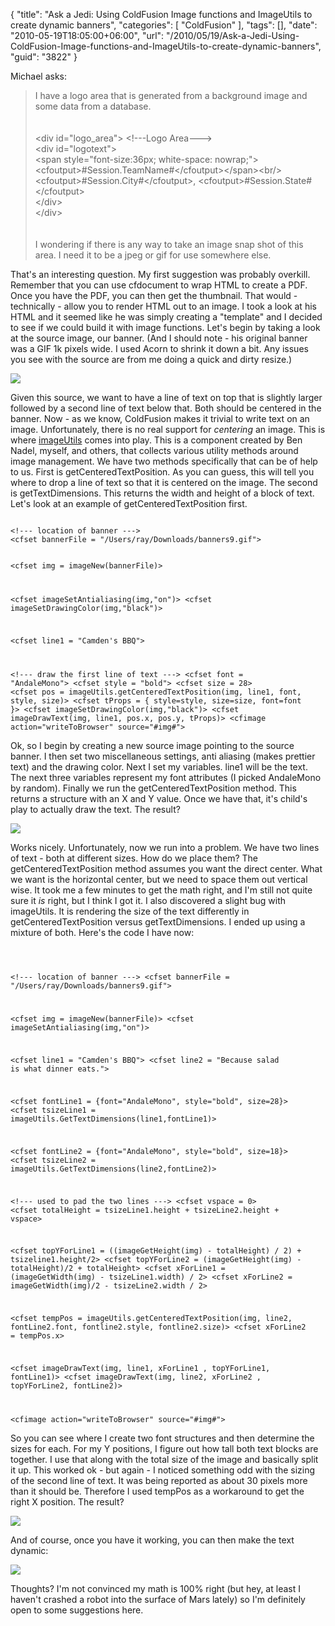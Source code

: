 {
	"title": "Ask a Jedi: Using ColdFusion Image functions and ImageUtils to create dynamic banners",
	"categories": [
		"ColdFusion"
	],
	"tags": [],
	"date": "2010-05-19T18:05:00+06:00",
	"url": "/2010/05/19/Ask-a-Jedi-Using-ColdFusion-Image-functions-and-ImageUtils-to-create-dynamic-banners",
	"guid": "3822"
}

Michael asks:

<blockquote>
I have a logo area that is generated from a background image and some data from a database.<br/>
<br/><br/>
&lt;div id="logo_area"&gt;  &lt;!---Logo Area---&gt;<br/>
           &lt;div id="logotext"&gt;<br/>
                   &lt;span style="font-size:36px; white-space: nowrap;"&gt;&lt;cfoutput&gt;#Session.TeamName#&lt;/cfoutput&gt;&lt;/span&gt;&lt;br/&gt;<br/>
                   &lt;cfoutput&gt;#Session.City#&lt;/cfoutput&gt;,&nbsp;&lt;cfoutput&gt;#Session.State#&lt;/cfoutput&gt;<br/>
           &lt;/div&gt;<br/>
&lt;/div&gt;<br/>
<br/>
<br/>
I wondering if there is any way to take an image snap shot of this area.   I need it to be a jpeg or gif for use somewhere else.
</blockquote>
<!--more-->
That's an interesting question. My first suggestion was probably overkill. Remember that you can use cfdocument to wrap HTML to create a PDF. Once you have the PDF, you can then get the thumbnail. That would - technically - allow you to render HTML out to an image. I took a look at his HTML and it seemed like he was simply creating a "template" and I decided to see if we could build it with image functions. Let's begin by taking a look at the source image, our banner. (And I should note - his original banner was a GIF 1k pixels wide. I used Acorn to shrink it down a bit. Any issues you see with the source are from me doing a quick and dirty resize.)

<p>

<img src="http://www.raymondcamden.com/images/original.PNG" />

<p>

Given this source, we want to have a line of text on top that is slightly larger followed by a second line of text below that. Both should be centered in the banner. Now - as we know, ColdFusion makes it trivial to write text on an image. Unfortunately, there is no real support for <i>centering</i> an image. This is where <a href="http://imageutils.riaforge.org/">imageUtils</a> comes into play. This is a component created by Ben Nadel, myself, and others, that collects various utility methods around image management. We have two methods specifically that can be of help to us. First is getCenteredTextPosition. As you can guess, this will tell you where to drop a line of text so that it is centered on the image. The second is getTextDimensions. This returns the width and height of a block of text. Let's look at an example of getCenteredTextPosition first. 

<p>

<code>
&lt;!--- location of banner ---&gt;
&lt;cfset bannerFile = "/Users/ray/Downloads/banners9.gif"&gt;

&lt;cfset img = imageNew(bannerFile)&gt;

&lt;cfset imageSetAntialiasing(img,"on")&gt;
&lt;cfset imageSetDrawingColor(img,"black")&gt;

&lt;cfset line1 = "Camden's BBQ"&gt;

&lt;!--- draw the first line of text ---&gt;
&lt;cfset font = "AndaleMono"&gt;
&lt;cfset style = "bold"&gt;
&lt;cfset size = 28&gt;
&lt;cfset pos = imageUtils.getCenteredTextPosition(img, line1, font, style, size)&gt;
&lt;cfset tProps =  { style=style, size=size, font=font }&gt;
&lt;cfset imageSetDrawingColor(img,"black")&gt;
&lt;cfset imageDrawText(img, line1, pos.x, pos.y, tProps)&gt;
&lt;cfimage action="writeToBrowser" source="#img#"&gt;
</code>

<p>

Ok, so I begin by creating a new source image pointing to the source banner. I then set two miscellaneous settings, anti aliasing (makes prettier text) and the drawing color. Next I set my variables. line1 will be the text. The next three variables represent my font attributes (I picked AndaleMono by random). Finally we run the getCenteredTextPosition method. This returns a structure with an X and Y value. Once we have that, it's child's play to actually draw the text. The result?

<p>

<img src="http://www.coldfusionjedi.com/images/v11.PNG" />

<p>

Works nicely. Unfortunately, now we run into a problem. We have two lines of text - both at different sizes. How do we place them? The getCenteredTextPosition method assumes you want the direct center. What we want is the horizontal center, but we need to space them out vertical wise. It took me a few minutes to get the math right, and I'm still not quite sure it <i>is</i> right, but I think I got it. I also discovered a slight bug with imageUtils. It is rendering the size of the text differently in getCenteredTextPosition versus getTextDimensions. I ended up using a mixture of both. Here's the code I have now:

<p>

<code>

&lt;!--- location of banner ---&gt;
&lt;cfset bannerFile = "/Users/ray/Downloads/banners9.gif"&gt;

&lt;cfset img = imageNew(bannerFile)&gt;
&lt;cfset imageSetAntialiasing(img,"on")&gt;

&lt;cfset line1 = "Camden's BBQ"&gt;
&lt;cfset line2 = "Because salad is what dinner eats."&gt;

&lt;cfset fontLine1 = {font="AndaleMono", style="bold", size=28}&gt;
&lt;cfset tsizeLine1 = imageUtils.GetTextDimensions(line1,fontLine1)&gt;

&lt;cfset fontLine2 = {font="AndaleMono", style="bold", size=18}&gt;
&lt;cfset tsizeLine2 = imageUtils.GetTextDimensions(line2,fontLine2)&gt;

&lt;!--- used to pad the two lines ---&gt;
&lt;cfset vspace = 0&gt;
&lt;cfset totalHeight = tsizeLine1.height + tsizeLine2.height + vspace&gt;

&lt;cfset topYForLine1 = ((imageGetHeight(img) - totalHeight) / 2) + tsizeline1.height/2&gt;
&lt;cfset topYForLine2 = (imageGetHeight(img) - totalHeight)/2 + totalHeight&gt;
&lt;cfset xForLine1 = (imageGetWidth(img) - tsizeLine1.width) / 2&gt;
&lt;cfset xForLine2 = imageGetWidth(img)/2 - tsizeLine2.width / 2&gt;

&lt;cfset tempPos = imageUtils.getCenteredTextPosition(img, line2, fontLine2.font, fontline2.style, fontline2.size)&gt;
&lt;cfset xForLine2 = tempPos.x&gt;

&lt;cfset imageDrawText(img, line1, xForLine1 , topYForLine1, fontLine1)&gt;
&lt;cfset imageDrawText(img, line2, xForLine2 , topYForLine2, fontLine2)&gt;

&lt;cfimage action="writeToBrowser" source="#img#"&gt;
</code>

<p>

So you can see where I create two font structures and then determine the sizes for each. For my Y positions, I figure out how tall both text blocks are together. I use that along with the total size of the image and basically split it up. This worked ok - but again - I noticed something odd with the sizing of the second line of text. It was being reported as about 30 pixels more than it should be. Therefore I used tempPos as a workaround to get the right X position. The result?

<p>

<img src="http://www.coldfusionjedi.com/images/v21.PNG" />

<p>

And of course, once you have it working, you can then make the text dynamic:

<p>

<img src="http://www.coldfusionjedi.com/images/v3.PNG" />

<p>

Thoughts? I'm not convinced my math is 100% right (but hey, at least I haven't crashed a robot into the surface of Mars lately) so I'm definitely open to some suggestions here.